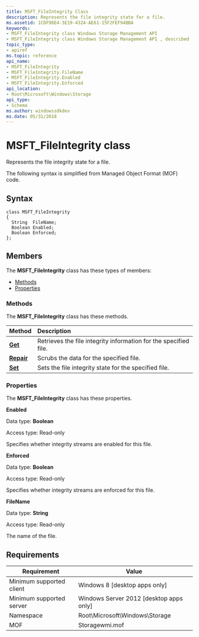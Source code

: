 ```yaml
---
title: MSFT_FileIntegrity Class
description: Represents the file integrity state for a file.
ms.assetid: 1CDF98E4-3E19-4324-AE61-15F2FEF94BBA
keywords:
- MSFT_FileIntegrity class Windows Storage Management API
- MSFT_FileIntegrity class Windows Storage Management API , described
topic_type:
- apiref
ms.topic: reference
api_name:
- MSFT_FileIntegrity
- MSFT_FileIntegrity.FileName
- MSFT_FileIntegrity.Enabled
- MSFT_FileIntegrity.Enforced
api_location:
- Root\Microsoft\Windows\Storage
api_type:
- Schema
ms.author: windowssdkdev
ms.date: 05/31/2018
---
```


# MSFT\_FileIntegrity class

Represents the file integrity state for a file.

The following syntax is simplified from Managed Object Format (MOF) code.

## Syntax

``` syntax
class MSFT_FileIntegrity
{
  String  FileName;
  Boolean Enabled;
  Boolean Enforced;
};
```

## Members

The **MSFT\_FileIntegrity** class has these types of members:

-   [Methods](#methods)
-   [Properties](#properties)

### Methods

The **MSFT\_FileIntegrity** class has these methods.



| Method                                      | Description                                                                 |
|:--------------------------------------------|:----------------------------------------------------------------------------|
| [**Get**](msft-fileintegrity-get.md)       | Retrieves the file integrity information for the specified file. |
| [**Repair**](msft-fileintegrity-repair.md) | Scrubs the data for the specified file.                          |
| [**Set**](msft-fileintegrity-set.md)       | Sets the file integrity state for the specified file.            |



 

### Properties

The **MSFT\_FileIntegrity** class has these properties.

 

**Enabled**
   

Data type: **Boolean**
 

Access type: Read-only
 

Specifies whether integrity streams are enabled for this file.

 

**Enforced**
   

Data type: **Boolean**
 

Access type: Read-only
 

Specifies whether integrity streams are enforced for this file.

 

**FileName**
   

Data type: **String**
 

Access type: Read-only
 

The name of the file.

 

## Requirements



| Requirement | Value |
|-------------------------------------|-------------------------------------------------------------------------------------------|
| Minimum supported client | Windows 8 \[desktop apps only\]                                                |
| Minimum supported server | Windows Server 2012 \[desktop apps only\]                                      |
| Namespace                | Root\\Microsoft\\Windows\\Storage                                              |
| MOF                      |  Storagewmi.mof  |



 

 





